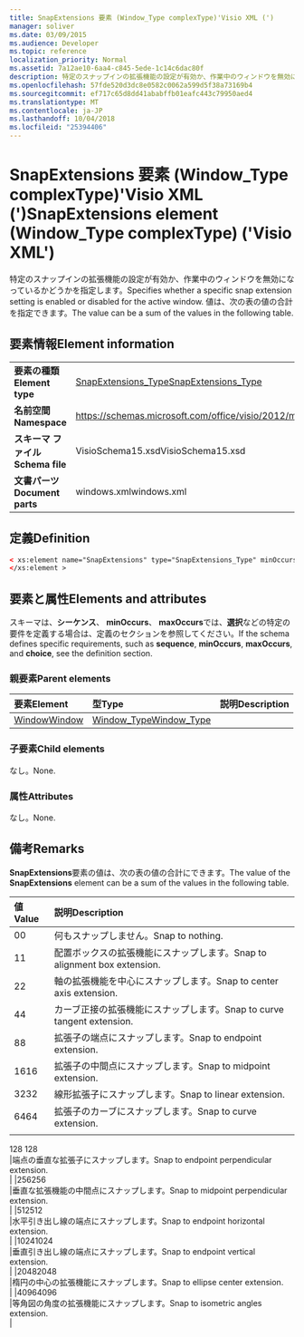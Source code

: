 ```yaml
---
title: SnapExtensions 要素 (Window_Type complexType)'Visio XML (')
manager: soliver
ms.date: 03/09/2015
ms.audience: Developer
ms.topic: reference
localization_priority: Normal
ms.assetid: 7a12ae10-6aa4-c845-5ede-1c14c6dac80f
description: 特定のスナップインの拡張機能の設定が有効か、作業中のウィンドウを無効になっているかどうかを指定します。 値は、次の表の値の合計を指定できます。
ms.openlocfilehash: 57fde520d3dc8e0582c0062a599d5f38a73169b4
ms.sourcegitcommit: ef717c65d8dd41ababffb01eafc443c79950aed4
ms.translationtype: MT
ms.contentlocale: ja-JP
ms.lasthandoff: 10/04/2018
ms.locfileid: "25394406"
---
```

# <a name="snapextensions-element-windowtype-complextype-visio-xml"></a><span data-ttu-id="d59c8-104">SnapExtensions 要素 (Window_Type complexType)'Visio XML (')</span><span class="sxs-lookup"><span data-stu-id="d59c8-104">SnapExtensions element (Window_Type complexType) ('Visio XML')</span></span>

<span data-ttu-id="d59c8-105">特定のスナップインの拡張機能の設定が有効か、作業中のウィンドウを無効になっているかどうかを指定します。</span><span class="sxs-lookup"><span data-stu-id="d59c8-105">Specifies whether a specific snap extension setting is enabled or disabled for the active window.</span></span> <span data-ttu-id="d59c8-106">値は、次の表の値の合計を指定できます。</span><span class="sxs-lookup"><span data-stu-id="d59c8-106">The value can be a sum of the values in the following table.</span></span>
  
## <a name="element-information"></a><span data-ttu-id="d59c8-107">要素情報</span><span class="sxs-lookup"><span data-stu-id="d59c8-107">Element information</span></span>

|||
|:-----|:-----|
|<span data-ttu-id="d59c8-108">**要素の種類**</span><span class="sxs-lookup"><span data-stu-id="d59c8-108">**Element type**</span></span> <br/> |[<span data-ttu-id="d59c8-109">SnapExtensions_Type</span><span class="sxs-lookup"><span data-stu-id="d59c8-109">SnapExtensions_Type</span></span>](snapextensions_type-complextypevisio-xml.md) <br/> |
|<span data-ttu-id="d59c8-110">**名前空間**</span><span class="sxs-lookup"><span data-stu-id="d59c8-110">**Namespace**</span></span> <br/> |https://schemas.microsoft.com/office/visio/2012/main  <br/> |
|<span data-ttu-id="d59c8-111">**スキーマ ファイル**</span><span class="sxs-lookup"><span data-stu-id="d59c8-111">**Schema file**</span></span> <br/> |<span data-ttu-id="d59c8-112">VisioSchema15.xsd</span><span class="sxs-lookup"><span data-stu-id="d59c8-112">VisioSchema15.xsd</span></span>  <br/> |
|<span data-ttu-id="d59c8-113">**文書パーツ**</span><span class="sxs-lookup"><span data-stu-id="d59c8-113">**Document parts**</span></span> <br/> |<span data-ttu-id="d59c8-114">windows.xml</span><span class="sxs-lookup"><span data-stu-id="d59c8-114">windows.xml</span></span>  <br/> |
   
## <a name="definition"></a><span data-ttu-id="d59c8-115">定義</span><span class="sxs-lookup"><span data-stu-id="d59c8-115">Definition</span></span>

```XML
< xs:element name="SnapExtensions" type="SnapExtensions_Type" minOccurs="0" maxOccurs="1" >
</xs:element >
```

## <a name="elements-and-attributes"></a><span data-ttu-id="d59c8-116">要素と属性</span><span class="sxs-lookup"><span data-stu-id="d59c8-116">Elements and attributes</span></span>

<span data-ttu-id="d59c8-117">スキーマは、**シーケンス**、 **minOccurs**、 **maxOccurs**では、**選択**などの特定の要件を定義する場合は、定義のセクションを参照してください。</span><span class="sxs-lookup"><span data-stu-id="d59c8-117">If the schema defines specific requirements, such as **sequence**, **minOccurs**, **maxOccurs**, and **choice**, see the definition section.</span></span> 
  
### <a name="parent-elements"></a><span data-ttu-id="d59c8-118">親要素</span><span class="sxs-lookup"><span data-stu-id="d59c8-118">Parent elements</span></span>

|<span data-ttu-id="d59c8-119">**要素**</span><span class="sxs-lookup"><span data-stu-id="d59c8-119">**Element**</span></span>|<span data-ttu-id="d59c8-120">**型**</span><span class="sxs-lookup"><span data-stu-id="d59c8-120">**Type**</span></span>|<span data-ttu-id="d59c8-121">**説明**</span><span class="sxs-lookup"><span data-stu-id="d59c8-121">**Description**</span></span>|
|:-----|:-----|:-----|
|[<span data-ttu-id="d59c8-122">Window</span><span class="sxs-lookup"><span data-stu-id="d59c8-122">Window</span></span>](window-element-windows_type-complextypevisio-xml.md) <br/> |[<span data-ttu-id="d59c8-123">Window_Type</span><span class="sxs-lookup"><span data-stu-id="d59c8-123">Window_Type</span></span>](window_type-complextypevisio-xml.md) <br/> ||
   
### <a name="child-elements"></a><span data-ttu-id="d59c8-124">子要素</span><span class="sxs-lookup"><span data-stu-id="d59c8-124">Child elements</span></span>

<span data-ttu-id="d59c8-125">なし。</span><span class="sxs-lookup"><span data-stu-id="d59c8-125">None.</span></span>
  
### <a name="attributes"></a><span data-ttu-id="d59c8-126">属性</span><span class="sxs-lookup"><span data-stu-id="d59c8-126">Attributes</span></span>

<span data-ttu-id="d59c8-127">なし。</span><span class="sxs-lookup"><span data-stu-id="d59c8-127">None.</span></span>
  
## <a name="remarks"></a><span data-ttu-id="d59c8-128">備考</span><span class="sxs-lookup"><span data-stu-id="d59c8-128">Remarks</span></span>

<span data-ttu-id="d59c8-129">**SnapExtensions**要素の値は、次の表の値の合計にできます。</span><span class="sxs-lookup"><span data-stu-id="d59c8-129">The value of the **SnapExtensions** element can be a sum of the values in the following table.</span></span> 
  
|<span data-ttu-id="d59c8-130">**値**</span><span class="sxs-lookup"><span data-stu-id="d59c8-130">**Value**</span></span>|<span data-ttu-id="d59c8-131">**説明**</span><span class="sxs-lookup"><span data-stu-id="d59c8-131">**Description**</span></span>|
|:-----|:-----|
|<span data-ttu-id="d59c8-132">0</span><span class="sxs-lookup"><span data-stu-id="d59c8-132">0</span></span>  <br/> |<span data-ttu-id="d59c8-133">何もスナップしません。</span><span class="sxs-lookup"><span data-stu-id="d59c8-133">Snap to nothing.</span></span>  <br/> |
|<span data-ttu-id="d59c8-134">1</span><span class="sxs-lookup"><span data-stu-id="d59c8-134">1</span></span>  <br/> |<span data-ttu-id="d59c8-135">配置ボックスの拡張機能にスナップします。</span><span class="sxs-lookup"><span data-stu-id="d59c8-135">Snap to alignment box extension.</span></span>  <br/> |
|<span data-ttu-id="d59c8-136">2</span><span class="sxs-lookup"><span data-stu-id="d59c8-136">2</span></span>  <br/> |<span data-ttu-id="d59c8-137">軸の拡張機能を中心にスナップします。</span><span class="sxs-lookup"><span data-stu-id="d59c8-137">Snap to center axis extension.</span></span>  <br/> |
|<span data-ttu-id="d59c8-138">4</span><span class="sxs-lookup"><span data-stu-id="d59c8-138">4</span></span>  <br/> |<span data-ttu-id="d59c8-139">カーブ正接の拡張機能にスナップします。</span><span class="sxs-lookup"><span data-stu-id="d59c8-139">Snap to curve tangent extension.</span></span>  <br/> |
|<span data-ttu-id="d59c8-140">8</span><span class="sxs-lookup"><span data-stu-id="d59c8-140">8</span></span>  <br/> |<span data-ttu-id="d59c8-141">拡張子の端点にスナップします。</span><span class="sxs-lookup"><span data-stu-id="d59c8-141">Snap to endpoint extension.</span></span>  <br/> |
|<span data-ttu-id="d59c8-142">16</span><span class="sxs-lookup"><span data-stu-id="d59c8-142">16</span></span>  <br/> |<span data-ttu-id="d59c8-143">拡張子の中間点にスナップします。</span><span class="sxs-lookup"><span data-stu-id="d59c8-143">Snap to midpoint extension.</span></span>  <br/> |
|<span data-ttu-id="d59c8-144">32</span><span class="sxs-lookup"><span data-stu-id="d59c8-144">32</span></span>  <br/> |<span data-ttu-id="d59c8-145">線形拡張子にスナップします。</span><span class="sxs-lookup"><span data-stu-id="d59c8-145">Snap to linear extension.</span></span>  <br/> |
|<span data-ttu-id="d59c8-146">64</span><span class="sxs-lookup"><span data-stu-id="d59c8-146">64</span></span>  <br/> |<span data-ttu-id="d59c8-147">拡張子のカーブにスナップします。</span><span class="sxs-lookup"><span data-stu-id="d59c8-147">Snap to curve extension.</span></span>  <br/> |
|<span data-ttu-id="d59c8-148"> 
128 
</span><span class="sxs-lookup"><span data-stu-id="d59c8-148">128</span></span>  <br/> |<span data-ttu-id="d59c8-149">端点の垂直な拡張子にスナップします。</span><span class="sxs-lookup"><span data-stu-id="d59c8-149">Snap to endpoint perpendicular extension.</span></span>  <br/> |
|<span data-ttu-id="d59c8-150">256</span><span class="sxs-lookup"><span data-stu-id="d59c8-150">256</span></span>  <br/> |<span data-ttu-id="d59c8-151">垂直な拡張機能の中間点にスナップします。</span><span class="sxs-lookup"><span data-stu-id="d59c8-151">Snap to midpoint perpendicular extension.</span></span>  <br/> |
|<span data-ttu-id="d59c8-152">512</span><span class="sxs-lookup"><span data-stu-id="d59c8-152">512</span></span>  <br/> |<span data-ttu-id="d59c8-153">水平引き出し線の端点にスナップします。</span><span class="sxs-lookup"><span data-stu-id="d59c8-153">Snap to endpoint horizontal extension.</span></span>  <br/> |
|<span data-ttu-id="d59c8-154">1024</span><span class="sxs-lookup"><span data-stu-id="d59c8-154">1024</span></span>  <br/> |<span data-ttu-id="d59c8-155">垂直引き出し線の端点にスナップします。</span><span class="sxs-lookup"><span data-stu-id="d59c8-155">Snap to endpoint vertical extension.</span></span>  <br/> |
|<span data-ttu-id="d59c8-156">2048</span><span class="sxs-lookup"><span data-stu-id="d59c8-156">2048</span></span>  <br/> |<span data-ttu-id="d59c8-157">楕円の中心の拡張機能にスナップします。</span><span class="sxs-lookup"><span data-stu-id="d59c8-157">Snap to ellipse center extension.</span></span>  <br/> |
|<span data-ttu-id="d59c8-158">4096</span><span class="sxs-lookup"><span data-stu-id="d59c8-158">4096</span></span>  <br/> |<span data-ttu-id="d59c8-159">等角図の角度の拡張機能にスナップします。</span><span class="sxs-lookup"><span data-stu-id="d59c8-159">Snap to isometric angles extension.</span></span>  <br/> |
   

